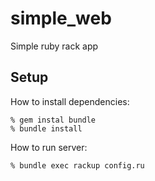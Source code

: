 # simple_web
Simple ruby rack app

## Setup

How to install dependencies:

```
% gem instal bundle
% bundle install
```

How to run server:

```
% bundle exec rackup config.ru
```
